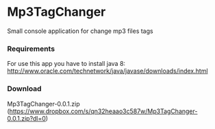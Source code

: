 # Mp3TagChanger
Small console application for change mp3 files tags
### Requirements
For use this app you have to install java 8:  
http://www.oracle.com/technetwork/java/javase/downloads/index.html  

### Download
Mp3TagChanger-0.0.1.zip (https://www.dropbox.com/s/qn32heaao3c587w/Mp3TagChanger-0.0.1.zip?dl=0)

